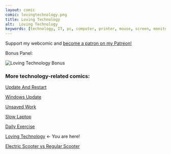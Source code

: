 ```yaml
---
layout: comic
comic: lovingtechnology.png
title: Loving Technology
alt:  Loving Technology
keywords: [technology, IT, pc, computer, printer, mouse, screen, monitor, comic]
---
```


Support my webcomic and [become a patron on my Patreon!](https://www.patreon.com/lolnein)

Bonus Panel:

![Loving Technology Bonus](/images/lovingtechnology_bonus.png)


### More technology-related comics:

[Update And Restart](https://lolnein.com/2018/01/26/updateandrestart/)

[Windows Update](https://lolnein.com/2018/06/14/windowsupdate/)

[Unsaved Work](https://lolnein.com/2018/06/18/unsavedwork/)

[Slow Laptop](https://lolnein.com/2018/08/30/slowlaptop/)

[Daily Exercise](https://lolnein.com/2019/05/28/dailyexercise/)

[Loving Technology](https://lolnein.com/2019/11/06/lovingtechnology/) <- You are here!

[Electric Scooter vs Regular Scooter](https://lolnein.com/2019/11/12/electricscootervsregularscooter/)
